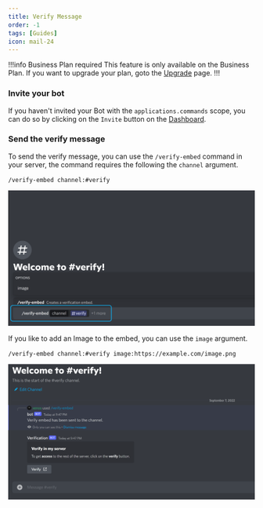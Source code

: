 ```yaml
---
title: Verify Message
order: -1
tags: [Guides]
icon: mail-24
---
```


!!!info Business Plan required
This feature is only available on the Business Plan. If you want to upgrade your plan, goto the [Upgrade](https://restorecord.com/dashboard/upgrade) page.
!!!

### Invite your bot

If you haven't invited your Bot with the `applications.commands` scope, you can do so by clicking on the `Invite` button on the [Dashboard](https://restorecord.com/dashboard/custombots).

### Send the verify message

To send the verify message, you can use the `/verify-embed` command in your server, the command requires the following the `channel` argument.

```
/verify-embed channel:#verify
```

![](../static/ServerSetup/verify_command.png)

If you like to add an Image to the embed, you can use the `image` argument.

```
/verify-embed channel:#verify image:https://example.com/image.png
```

![](../static/ServerSetup/verify_message.png)
